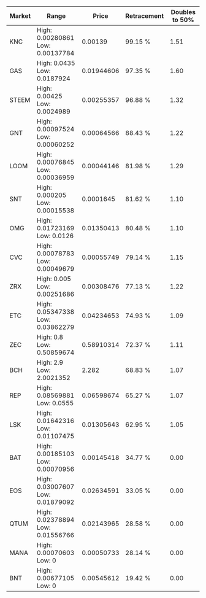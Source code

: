 | Market | Range | Price| Retracement | Doubles to 50% |
| --- | --- | --- | --- | --- |
| KNC | High: 0.00280861<br />Low: 0.00137784 | 0.00139 | 99.15 % | 1.51 |
| GAS | High: 0.0435<br />Low: 0.0187924 | 0.01944606 | 97.35 % | 1.60 |
| STEEM | High: 0.00425<br />Low: 0.0024989 | 0.00255357 | 96.88 % | 1.32 |
| GNT | High: 0.00097524<br />Low: 0.00060252 | 0.00064566 | 88.43 % | 1.22 |
| LOOM | High: 0.00076845<br />Low: 0.00036959 | 0.00044146 | 81.98 % | 1.29 |
| SNT | High: 0.000205<br />Low: 0.00015538 | 0.0001645 | 81.62 % | 1.10 |
| OMG | High: 0.01723169<br />Low: 0.0126 | 0.01350413 | 80.48 % | 1.10 |
| CVC | High: 0.00078783<br />Low: 0.00049679 | 0.00055749 | 79.14 % | 1.15 |
| ZRX | High: 0.005<br />Low: 0.00251686 | 0.00308476 | 77.13 % | 1.22 |
| ETC | High: 0.05347338<br />Low: 0.03862279 | 0.04234653 | 74.93 % | 1.09 |
| ZEC | High: 0.8<br />Low: 0.50859674 | 0.58910314 | 72.37 % | 1.11 |
| BCH | High: 2.9<br />Low: 2.0021352 | 2.282 | 68.83 % | 1.07 |
| REP | High: 0.08569881<br />Low: 0.0555 | 0.06598674 | 65.27 % | 1.07 |
| LSK | High: 0.01642316<br />Low: 0.01107475 | 0.01305643 | 62.95 % | 1.05 |
| BAT | High: 0.00185103<br />Low: 0.00070956 | 0.00145418 | 34.77 % | 0.00 |
| EOS | High: 0.03007607<br />Low: 0.01879092 | 0.02634591 | 33.05 % | 0.00 |
| QTUM | High: 0.02378894<br />Low: 0.01556766 | 0.02143965 | 28.58 % | 0.00 |
| MANA | High: 0.00070603<br />Low: 0 | 0.00050733 | 28.14 % | 0.00 |
| BNT | High: 0.00677105<br />Low: 0 | 0.00545612 | 19.42 % | 0.00 |
